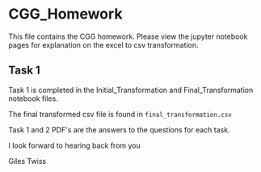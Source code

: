# CGG_Homework

This file contains the CGG homework. Please view the jupyter notebook pages for explanation on the excel to csv transformation.

## Task 1

Task 1 is completed in the Initial_Transformation and Final_Transformation notebook files.

The final transformed csv file is found in `final_transformation.csv`

Task 1 and 2 PDF's are the answers to the questions for each task.

I look forward to hearing back from you

Giles Twiss

